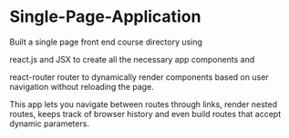 # Single-Page-Application

Built a single page front end course directory using 

react.js and JSX to create all the necessary app components and 

react-router router to dynamically render components based on user navigation without reloading the page.

This app lets you navigate between routes through links, render nested routes, keeps track of browser history and even build routes that accept dynamic parameters.
